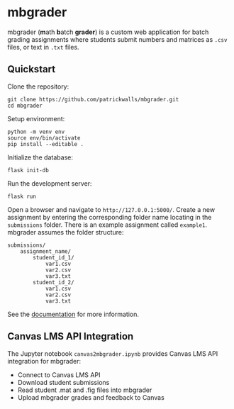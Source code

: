 # mbgrader

mbgrader (**m**ath **b**atch **grader**) is a custom web application for batch grading assignments where students submit numbers and matrices as `.csv` files, or text in `.txt` files.

## Quickstart

Clone the repository:

    git clone https://github.com/patrickwalls/mbgrader.git
    cd mbgrader

Setup environment:

    python -m venv env
    source env/bin/activate
    pip install --editable .

Initialize the database:

    flask init-db

Run the development server:

    flask run

Open a browser and navigate to `http://127.0.0.1:5000/`. Create a new assignment by entering the corresponding folder name locating in the `submissions` folder. There is an example assignment called `example1`. mbgrader assumes the folder structure:

    submissions/
        assignment_name/
            student_id_1/
                var1.csv
                var2.csv
                var3.txt
            student_id_2/
                var1.csv
                var2.csv
                var3.txt

See the [documentation](docs/guide.md) for more information.

## Canvas LMS API Integration

The Jupyter notebook `canvas2mbgrader.ipynb` provides Canvas LMS API integration for mbgrader:

* Connect to Canvas LMS API
* Download student submissions
* Read student .mat and .fig files into mbgrader
* Upload mbgrader grades and feedback to Canvas
